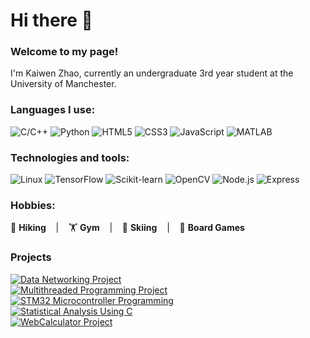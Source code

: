 # Hi there 👋 

### Welcome to my page!  
I'm Kaiwen Zhao, currently an undergraduate 3rd year student at the University of Manchester.

### Languages I use:
![C/C++](https://img.shields.io/badge/-C/C++-00599C?logo=c%2B%2B&logoColor=white)
![Python](https://img.shields.io/badge/-Python-3776AB?logo=python&logoColor=white)
![HTML5](https://img.shields.io/badge/-HTML5-E34F26?logo=html5&logoColor=white)
![CSS3](https://img.shields.io/badge/-CSS-1572B6?logo=css3&logoColor=white)
![JavaScript](https://img.shields.io/badge/-JavaScript-F7DF1E?logo=javascript&logoColor=black)
![MATLAB](https://img.shields.io/badge/-MATLAB-0076A8?logo=mathworks&logoColor=white)

### Technologies and tools:
![Linux](https://img.shields.io/badge/-Linux-FCC624?logo=linux&logoColor=black)
![TensorFlow](https://img.shields.io/badge/-TensorFlow-FF6F00?logo=tensorflow&logoColor=white)
![Scikit-learn](https://img.shields.io/badge/-Scikit--learn-F7931E?logo=scikit-learn&logoColor=white)
![OpenCV](https://img.shields.io/badge/-OpenCV-5C3EE8?logo=opencv&logoColor=white)
![Node.js](https://img.shields.io/badge/-Node.js-339933?logo=node.js&logoColor=white)
![Express](https://img.shields.io/badge/-Express-000?logo=express&logoColor=white)  

### Hobbies:
🥾 **Hiking** &nbsp;&nbsp; | &nbsp;&nbsp; 🏋️ **Gym** &nbsp;&nbsp; | &nbsp;&nbsp; 🎿 **Skiing** &nbsp;&nbsp; | &nbsp;&nbsp; 🎲 **Board Games**  

### Projects
<div align="left">
  <a href="https://github.com/ZKW0001/Data_networking_project">
    <img src="https://img.shields.io/badge/Click_for_details-Data_Networking_Project-%23CE3B9A?style=for-the-badge&logo=github&logoColor=white" alt="Data Networking Project">
  </a>
</div>
<div align="left">
  <a href="https://github.com/ZKW0001/Multithreaded_Programming_Project">
    <img src="https://img.shields.io/badge/Click_for_details-Multithreaded_Programming_Project-%23373BCE?style=for-the-badge&logo=github&logoColor=white" alt="Multithreaded Programming Project">
  </a>
</div>
<div align="left">
  <a href="https://github.com/ZKW0001/STM32_microcontroller_programming">
    <img src="https://img.shields.io/badge/Click_for_details-STM32_Microcontroller_Programming-%23CE9F3B?style=for-the-badge&logo=github&logoColor=white" alt="STM32 Microcontroller Programming">
  </a>
</div>
<div align="left">
  <a href="https://github.com/ZKW0001/Statistical_Analysis_Using_C_on_Engineering_Datasets">
    <img src="https://img.shields.io/badge/Click_for_details-Statistical_Analysis_Using_C-%233BCE6F?style=for-the-badge&logo=github&logoColor=white" alt="Statistical Analysis Using C">
  </a>
</div>
<div align="left">
  <a href="https://github.com/ZKW0001/WebCalculator_Project">
    <img src="https://img.shields.io/badge/Click_for_details-WebCalculator_Project-%236B3BCE?style=for-the-badge&logo=github&logoColor=white" alt="WebCalculator Project">
  </a>
</div>


<!-- ### Open source projects
⚡<a href="https://github.com/ZKW0001/yolov8_video_detection" target="_blank" style="vertical-align: middle;"><img src="https://img.shields.io/badge/Yolov8%20video%20detection%20project-pink?style=for-the-badge" /></a>

⚡<a href="https://github.com/ZKW0001/WebCalculator_project" target="_blank" style="vertical-align: middle;"><img src="https://img.shields.io/badge/WebCalculator_project-blue?style=for-the-badge" /></a>

⚡<a href="https://github.com/ZKW0001/quantum-circuit-notes" target="_blank" style="vertical-align: middle;"><img src="https://img.shields.io/badge/Quantum%20circuit%20study%20notes-green?style=for-the-badge" /></a>  -->




<!--
**ZKW0001/ZKW0001** is a ✨ _special_ ✨ repository because its `README.md` (this file) appears on your GitHub profile.

Here are some ideas to get you started:

- 🔭 I’m currently working on ...
- 🌱 I’m currently learning ...
- 👯 I’m looking to collaborate on ...
- 🤔 I’m looking for help with ...
- 💬 Ask me about ...
- 📫 How to reach me: ...
- 😄 Pronouns: ...
- ⚡ Fun fact: ...
-->
